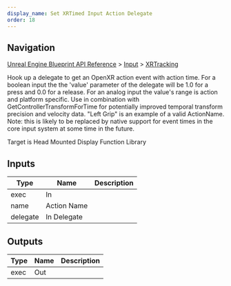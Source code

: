 ```yaml
---
display_name: Set XRTimed Input Action Delegate
order: 18
---
```

## Navigation

[Unreal Engine Blueprint API Reference](https://dev.epicgames.com/documentation/en-us/unreal-engine/BlueprintAPI) > [Input](https://dev.epicgames.com/documentation/en-us/unreal-engine/BlueprintAPI/Input) > [XRTracking](https://dev.epicgames.com/documentation/en-us/unreal-engine/BlueprintAPI/Input/XRTracking)

Hook up a delegate to get an OpenXR action event with action time.
For a boolean input the the 'value' parameter of the delegate will be 1.0 for a press and 0.0 for a release. For an analog input the value's range is action and platform specific.
Use in combination with GetControllerTransformForTime for potentially improved temporal transform precision and velocity data.
"Left Grip" is an example of a valid ActionName.
Note: this is likely to be replaced by native support for event times in the core input system at some time in the future.

Target is Head Mounted Display Function Library

## Inputs

| Type | Name | Description |
| --- | --- | --- |
| exec | In |  |
| name | Action Name |  |
| delegate | In Delegate |  |

## Outputs

| Type | Name | Description |
| --- | --- | --- |
| exec | Out |  |
